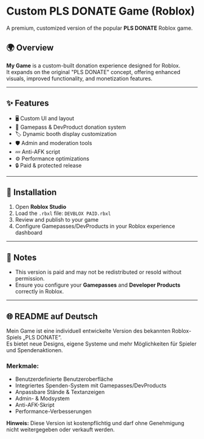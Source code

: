 # Custom PLS DONATE Game (Roblox)

A premium, customized version of the popular **PLS DONATE** Roblox game.

## 🌍 Overview

**My Game** is a custom-built donation experience designed for Roblox.  
It expands on the original "PLS DONATE" concept, offering enhanced visuals, improved functionality, and monetization features.

---

## ✨ Features

- 🖥️ Custom UI and layout
- 💸 Gamepass & DevProduct donation system
- 🏷️ Dynamic booth display customization
- 🛡️ Admin and moderation tools
- 💤 Anti-AFK script
- ⚙️ Performance optimizations
- 🔒 Paid & protected release

---

## 📁 Installation

1. Open **Roblox Studio**
2. Load the `.rbxl` file: `DEVBLOX PAID.rbxl`
3. Review and publish to your game
4. Configure Gamepasses/DevProducts in your Roblox experience dashboard

---

## 📌 Notes

- This version is paid and may not be redistributed or resold without permission.
- Ensure you configure your **Gamepasses** and **Developer Products** correctly in Roblox.

---

## 🌐 README auf Deutsch

Mein Game ist eine individuell entwickelte Version des bekannten Roblox-Spiels „PLS DONATE“.  
Es bietet neue Designs, eigene Systeme und mehr Möglichkeiten für Spieler und Spendenaktionen.

### Merkmale:

- Benutzerdefinierte Benutzeroberfläche
- Integriertes Spenden-System mit Gamepasses/DevProducts
- Anpassbare Stände & Textanzeigen
- Admin- & Modsystem
- Anti-AFK-Skript
- Performance-Verbesserungen

**Hinweis:** Diese Version ist kostenpflichtig und darf ohne Genehmigung nicht weitergegeben oder verkauft werden.
